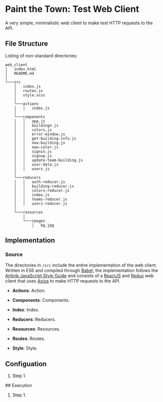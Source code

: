 # Paint the Town: Test Web Client
A very simple, minimalistic web client to make test HTTP requests to the API.

## File Structure

Listing of non-standard directories:

```
web_client
│   index.html
│   README.md
│
└───src
    │   index.js
    │   routes.js
    │   style.scss
    │
    └───actions
    │   │   index.js
    │
    └───components
    │   │   app.js
    │   │   buildings.js
    │   │   colors.js
    │   │   error-window.js
    │   │   get-building-info.js
    │   │   new-building.js
    │   │   new-color.js
    │   │   signin.js
    │   │   signup.js
    │   │   update-team-building.js
    │   │   user-data.js
    │   │   users.js
    │
    └───reducers
    │   │   auth-reducer.js
    │   │   building-reducer.js
    │   │   colors-reducer.js
    │   │   index.js
    │   │   teams-reducer.js
    │   │   users-reducer.js
    │
    └───resources
        │
        └───images
            │   bg.jpg
```

## Implementation
### Source

The directories in `/src` include the entire implementation of the web client. Written in ES6 and compiled through [Babel](https://babeljs.io/), the implementation follows the [Airbnb JavaScript Style Guide](https://github.com/airbnb/javascript) and consists of a [ReactJS](https://reactjs.org/) and [Redux](https://redux.js.org/) web client that uses [Axios](https://github.com/axios/axios) to make HTTP requests to the API.

* **Actions**: Action.

* **Components**: Components.

* **Index**: Index.

* **Reducers**: Reducers.

* **Resources**: Resources.

* **Routes**: Routes.

* **Style**: Style.

## Configuation

1. Step 1.

## Execution

1. Step 1.

